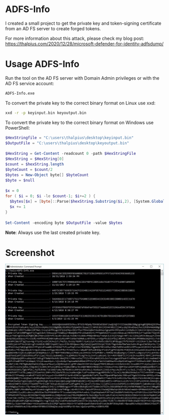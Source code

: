 # ADFS-Info

I created a small project to get the private key and token-signing certificate from an AD FS server to create forged tokens.

For more information about this attack, please check my blog post:  
https://thalpius.com/2020/12/28/microsoft-defender-for-identity-adfsdump/

# Usage ADFS-Info
Run the tool on the AD FS server with Domain Admin privileges or with the AD FS service account:  
```cmd
ADFS-Info.exe
```

To convert the private key to the correct binary format on Linux use xxd:  
```bash
xxd -r -p keyinput.bin keyoutput.bin
```

To convert the private key to the correct binary format on Windows use PowerShell:  

```PowerShell
$HexStringfile = "C:\users\thalpius\desktop\keyinput.bin"
$OutputFile = "C:\users\thalpius\desktop\keyoutput.bin"

$HexString = Get-Content -readcount 0 -path $HexStringFile
$HexString = $HexString[0]
$count = $hexString.length
$byteCount = $count/2
$bytes = New-Object byte[] $byteCount
$byte = $null

$x = 0
for ( $i = 0; $i -le $count-1; $i+=2 ) { 
  $bytes[$x] = [byte]::Parse($hexString.Substring($i,2), [System.Globalization.NumberStyles]::HexNumber)
  $x += 1
}

Set-Content -encoding byte $OutputFile -value $bytes
```

**Note**: Always use the last created private key.

# Screenshot

![Alt text](/Screenshots/ADFSInfo01.jpg?raw=true "ADFS Info")
